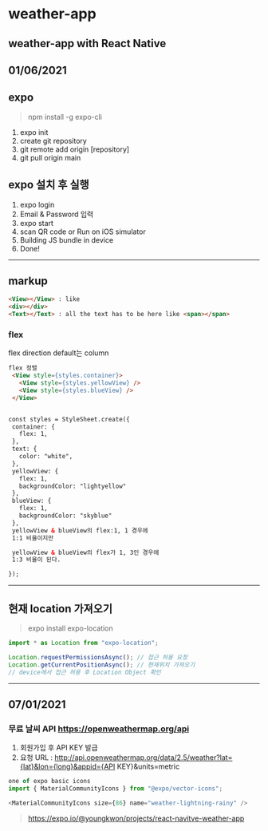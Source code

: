 # weather-app
## weather-app with React Native

## 01/06/2021

## expo

> npm install -g expo-cli

1. expo init <project-name>
2. create git repository
3. git remote add origin [repository]
4. git pull origin main

## expo 설치 후 실행

1. expo login
2. Email & Password 입력
3. expo start
4. scan QR code or Run on iOS simulator
5. Building JS bundle in device
6. Done!

---

## markup

```html
<View></View> : like
<div></div>
<Text></Text> : all the text has to be here like <span></span>
```

### flex

flex direction default는 column

```HTML
flex 정렬
 <View style={styles.container}>
   <View style={styles.yellowView} />
   <View style={styles.blueView} />
 </View>


const styles = StyleSheet.create({
 container: {
   flex: 1,
 },
 text: {
   color: "white",
 },
 yellowView: {
   flex: 1,
   backgroundColor: "lightyellow"
 },
 blueView: {
   flex: 1,
   backgroundColor: "skyblue"
 },
 yellowView & blueView의 flex:1, 1 경우에
 1:1 비율이지만

 yellowView & blueView의 flex가 1, 3인 경우에
 1:3 비율이 된다.

});
```

---

## 현재 location 가져오기

> expo install expo-location

```js
import * as Location from "expo-location";

Location.requestPermissionsAsync(); // 접근 허용 요청
Location.getCurrentPositionAsync(); // 현재위치 가져오기
// device에서 접근 허용 후 Location Object 확인

```

___

## 07/01/2021

### 무료 날씨 API https://openweathermap.org/api

1. 회원가입 후 API KEY 발급
2. 요청 URL : http://api.openweathermap.org/data/2.5/weather?lat={lat}&lon={long}&appid={API KEY}&units=metric

```js
one of expo basic icons
import { MaterialCommunityIcons } from "@expo/vector-icons";

<MaterialCommunityIcons size={86} name="weather-lightning-rainy" />

```

> https://expo.io/@youngkwon/projects/react-navitve-weather-app